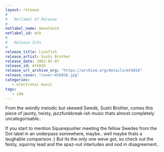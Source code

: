 ```yaml
---
layout: release
#
#   Netlabel of Release
#
netlabel_name: monotonik
netlabel_id: mtk
#
#   Release Info
#
release_title: Lionfish
release_artist: Sushi Brother
release_date: 2003-07-07
release_id: mtk016
release_url_archive_org: "https://archive.org/details/mtk016"
release_cover: "cover-mtk016.jpg"
categories:
   - electronic music
tags:
   - idm
---
```

From the weirdly melodic but skewed Swede, Sushi Brother, comes this piece of jaunty, twisty, jazzfunkbreak-ish music thats almost completely uncategorisable..

If you start to mention Squarepusher meeting the fellow Swedes from the Dot label in an underpass somewhere, maybe.. well maybe thats a laughable comparison :) But its the only one weve got, so check out the feisty, squirmy lead and the spaz-out interludes and nod in disagreement..
